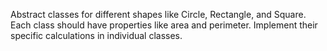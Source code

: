Abstract classes for different shapes like Circle, Rectangle, and Square. Each class should have properties like area and perimeter. Implement their specific calculations in individual classes.
